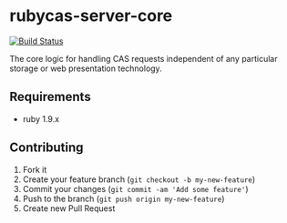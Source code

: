 rubycas-server-core
===================
[![Build Status](https://travis-ci.org/rubycas/rubycas-server-core.png)](https://travis-ci.org/rubycas/rubycas-server-core)

The core logic for handling CAS requests independent of any particular storage or web presentation technology.


## Requirements

* ruby 1.9.x

## Contributing

1. Fork it
2. Create your feature branch (`git checkout -b my-new-feature`)
3. Commit your changes (`git commit -am 'Add some feature'`)
4. Push to the branch (`git push origin my-new-feature`)
5. Create new Pull Request
